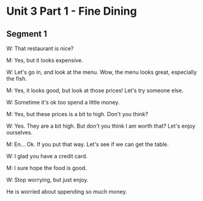 # Unit 3 Part 1 - Fine Dining

## Segment 1

W: That restaurant is nice?

M: Yes, but it looks expensive.

W: Let's go in, and look at the menu.
   Wow, the menu looks great, especially the fish.

M: Yes, it looks good, but look at those prices!
   Let's try someone else.

W: Sometime it's ok too spend a little money.

M: Yes, but these prices is a bit to high. Don't you think?

W: Yes. They are a bit high. But don't you think I am worth that? Let's enjoy ourselves.

M: En... Ok. If you put that way. Let's see if we can get the table.

W: I glad you have a credit card.

M: I sure hope the food is good.

W: Stop worrying, but just enjoy.


He is worried about sppending so much money.

